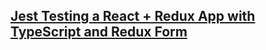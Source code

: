 ## [Jest Testing a React + Redux App with TypeScript and Redux Form](https://levelup.gitconnected.com/build-a-react-redux-app-with-typescript-and-redux-form-part-2-8e3b2057d05a)

